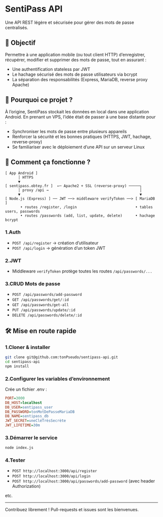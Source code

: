 # SentiPass API
Une API REST légère et sécurisée pour gérer des mots de passe centralisés.

## 🎯 Objectif
Permettre à une application mobile (ou tout client HTTP) d’enregistrer, récupérer, modifier et supprimer des mots de passe, tout en assurant :

- Une authentification stateless par JWT
- Le hachage sécurisé des mots de passe utilisateurs via bcrypt
- La séparation des responsabilités (Express, MariaDB, reverse proxy Apache)

## 🤔 Pourquoi ce projet ?
À l’origine, SentiPass stockait les données en local dans une application Android.
En prenant un VPS, l’idée était de passer à une base distante pour :

- Synchroniser les mots de passe entre plusieurs appareils
- Renforcer la sécurité et les bonnes pratiques (HTTPS, JWT, hachage, reverse-proxy)
- Se familiariser avec le déploiement d’une API sur un serveur Linux

## 🚀 Comment ça fonctionne ?
```plaintext
[ App Android ] 
      │ HTTPS
      ▼
[ sentipass.obtey.fr ]  ←─ Apache2 + SSL (reverse-proxy) ─────┐
      │ proxy /api →                                          │
      ▼                                                       ▼
[ Node.js (Express) ] ── JWT ──> middleware verifyToken ──> [ MariaDB ]
       • routes /register, /login                           • tables users, passwords
       • routes /passwords (add, list, update, delete)      • hachage bcrypt
```

### 1.Auth
- `POST /api/register` → création d’utilisateur
- `POST /api/login` → génération d’un token JWT

### 2.JWT
- Middleware `verifyToken` protège toutes les routes `/api/passwords/...`

### 3.CRUD Mots de passe

- `POST /api/passwords/add-password`
- `GET /api/passwords/get/:id`
- `GET /api/passwords/get-all`
- `PUT /api/passwords/update/:id`
- `DELETE /api/passwords/delete/:id`

## 🛠️ Mise en route rapide

### 1.Cloner & installer
```bash
git clone git@github.com:tonPseudo/sentipass-api.git
cd sentipass-api
npm install
```

### 2.Configurer les variables d’environnement
Crée un fichier .env :
```ini
PORT=3000
DB_HOST=localhost
DB_USER=sentipass_user
DB_PASSWORD=tonMotDePasseMariaDB
DB_NAME=sentipass_db
JWT_SECRET=uneCléTrèsSecrète
JWT_LIFETIME=30m
```

### 3.Démarrer le service
```bash
node index.js
```

### 4.Tester
- `POST http://localhost:3000/api/register`
- `POST http://localhost:3000/api/login`
- `POST http://localhost:3000/api/passwords/add-password` (avec header Authorization)

etc.

---
Contribuez librement ! Pull-requests et issues sont les bienvenues.
